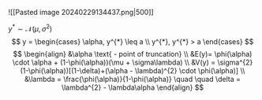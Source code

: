 ![[Pasted image 20240229134437.png|500]]

$y^{*} \sim \mathcal{N}(\mu, \sigma^{2})$
$$
y = \begin{cases}
\alpha, y^{*} \leq a \\
y^{*}, y^{*} > a
\end{cases}
$$
$$
\begin{align} 
&\alpha \text{ - point of truncation} \\
&E(y)= \phi(\alpha)  \cdot \alpha + (1-\phi(\alpha))(\mu + \sigma\lambda) \\
&V(y) = \sigma^{2}(1-\phi(\alpha))[(1-\delta)+(\alpha - \lambda)^{2}  \cdot  \phi(\alpha)] \\
&\lambda = \frac{\phi(\alpha)}{1-\phi(\alpha)} \quad \quad \delta = \lambda^{2} - \lambda\alpha
\end{align}
$$

